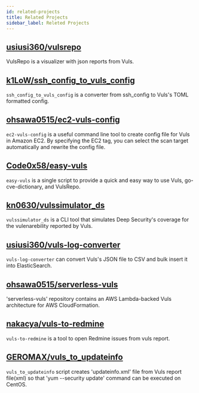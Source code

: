 ```yaml
---
id: related-projects
title: Related Projects
sidebar_label: Releted Projects
---
```


## [usiusi360/vulsrepo](https://github.com/usiusi360/vulsrepo)
VulsRepo is a visualizer with json reports from Vuls.

## [k1LoW/ssh_config_to_vuls_config](https://github.com/k1LoW/ssh_config_to_vuls_config)
`ssh_config_to_vuls_config` is a converter from ssh_config to Vuls's TOML formatted config.

## [ohsawa0515/ec2-vuls-config](https://github.com/ohsawa0515/ec2-vuls-config)
`ec2-vuls-config` is a useful command line tool to create config file for Vuls in Amazon EC2.
By specifying the EC2 tag, you can select the scan target automatically and rewrite the config file.

##  [Code0x58/easy-vuls](https://github.com/Code0x58/easy-vuls)
`easy-vuls` is a single script to provide a quick and easy way to use Vuls, go-cve-dictionary, and VulsRepo.

## [kn0630/vulssimulator_ds](https://github.com/kn0630/vulssimulator_ds)
`vulssimulator_ds` is a CLI tool that simulates Deep Security's coverage for the vulenarebility reported by Vuls.
   
## [usiusi360/vuls-log-converter](https://github.com/usiusi360/vuls-log-converter)
`vuls-log-converter` can convert Vuls's JSON file to CSV and bulk insert it into ElasticSearch.

## [ohsawa0515/serverless-vuls](https://github.com/ohsawa0515/serverless-vuls)
'serverless-vuls' repository contains an AWS Lambda-backed Vuls architecture for AWS CloudFormation.

## [nakacya/vuls-to-redmine](https://github.com/nakacya/vuls-to-redmine)
`vuls-to-redmine` is a tool to open Redmine issues from vuls report.

## [GEROMAX/vuls_to_updateinfo](https://github.com/GEROMAX/vuls_to_updateinfo)
`vuls_to_updateinfo` script creates 'updateinfo.xml' file from Vuls report file(xml) so that 'yum --security update' command can be executed on CentOS.
